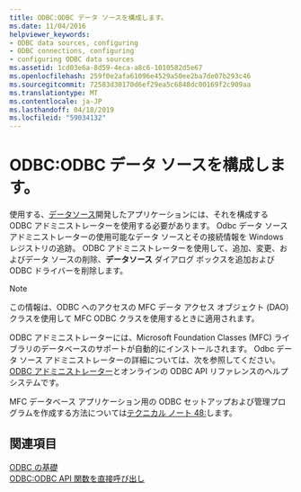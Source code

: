 ```yaml
---
title: ODBC:ODBC データ ソースを構成します。
ms.date: 11/04/2016
helpviewer_keywords:
- ODBC data sources, configuring
- ODBC connections, configuring
- configuring ODBC data sources
ms.assetid: 1cd03e6a-8d59-4eca-a8c6-1010582d5e67
ms.openlocfilehash: 259f0e2afa61096e4529a50ee2ba7de07b293c46
ms.sourcegitcommit: 72583d30170d6ef29ea5c6848dc00169f2c909aa
ms.translationtype: MT
ms.contentlocale: ja-JP
ms.lasthandoff: 04/18/2019
ms.locfileid: "59034132"
---
```

# <a name="odbc-configuring-an-odbc-data-source"></a>ODBC:ODBC データ ソースを構成します。

使用する、[データソース](../../data/odbc/data-source-odbc.md)開発したアプリケーションには、それを構成する ODBC アドミニストレーターを使用する必要があります。 Odbc データ ソース アドミニストレーターの使用可能なデータ ソースとその接続情報を Windows レジストリの追跡。 ODBC アドミニストレーターを使用して、追加、変更、およびデータ ソースの削除、**データソース** ダイアログ ボックスを追加および ODBC ドライバーを削除します。

> [!NOTE]
>  この情報は、ODBC へのアクセスの MFC データ アクセス オブジェクト (DAO) クラスを使用して MFC ODBC クラスを使用するときに適用されます。

ODBC アドミニストレーターには、Microsoft Foundation Classes (MFC) ライブラリのデータベースのサポートが自動的にインストールされます。 Odbc データ ソース アドミニストレーターの詳細については、次を参照してください。 [ODBC アドミニストレーター](../../data/odbc/odbc-administrator.md)とオンラインの ODBC API リファレンスのヘルプ システムです。

MFC データベース アプリケーション用の ODBC セットアップおよび管理プログラムを作成する方法については[テクニカル ノート 48:](../../mfc/tn048-writing-odbc-setup-and-administration-programs.md)します。

## <a name="see-also"></a>関連項目

[ODBC の基礎](../../data/odbc/odbc-basics.md)<br/>
[ODBC:ODBC API 関数を直接呼び出し](../../data/odbc/odbc-calling-odbc-api-functions-directly.md)